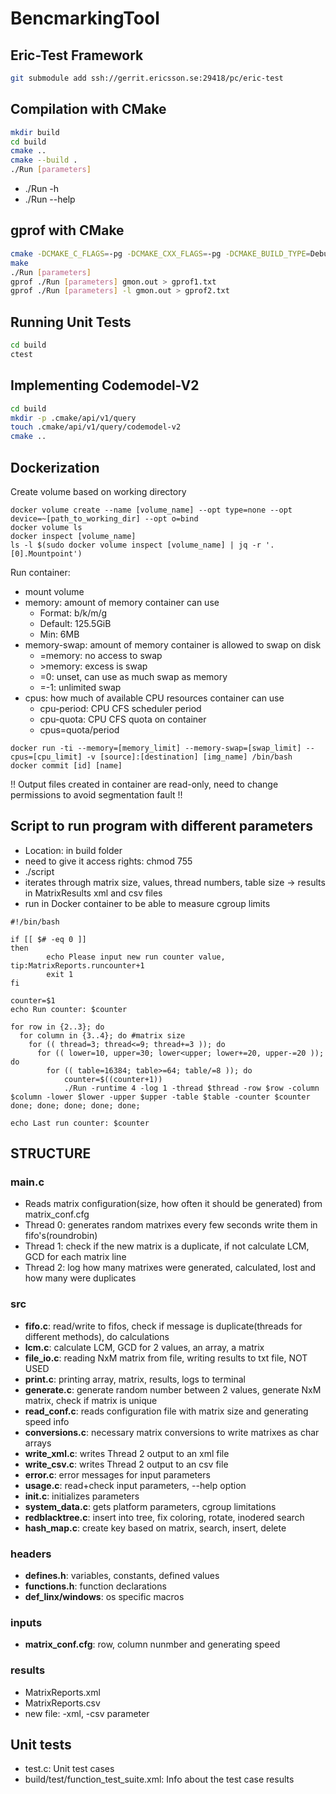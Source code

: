 # BencmarkingTool

## Eric-Test Framework
```bash
git submodule add ssh://gerrit.ericsson.se:29418/pc/eric-test
```

## Compilation with CMake

```bash
mkdir build
cd build
cmake ..
cmake --build .
./Run [parameters]
```

- ./Run -h
- ./Run --help

## gprof with CMake
```bash
cmake -DCMAKE_C_FLAGS=-pg -DCMAKE_CXX_FLAGS=-pg -DCMAKE_BUILD_TYPE=Debug ..
make
./Run [parameters]
gprof ./Run [parameters] gmon.out > gprof1.txt
gprof ./Run [parameters] -l gmon.out > gprof2.txt

```

## Running Unit Tests
```bash
cd build
ctest
```

## Implementing Codemodel-V2
```bash
cd build
mkdir -p .cmake/api/v1/query
touch .cmake/api/v1/query/codemodel-v2
cmake ..
```

## Dockerization

Create volume based on working directory
```
docker volume create --name [volume_name] --opt type=none --opt device=~[path_to_working_dir] --opt o=bind
docker volume ls
docker inspect [volume_name]
ls -l $(sudo docker volume inspect [volume_name] | jq -r '.[0].Mountpoint')
```

Run container:
- mount volume
- memory: amount of memory container can use
	- Format: <int> b/k/m/g
	-	Default: 125.5GiB
	-	Min: 6MB
- memory-swap: amount of memory container is allowed to swap on disk
	- =memory: no access to swap
	- \>memory: excess is swap
	- =0: unset, can use as much swap as memory
	- =-1: unlimited swap
- cpus: how much of available CPU resources container can use
	- cpu-period: CPU CFS scheduler period
	- cpu-quota: CPU CFS quota on container
	- cpus=quota/period

```
docker run -ti --memory=[memory_limit] --memory-swap=[swap_limit] --cpus=[cpu_limit] -v [source]:[destination] [img_name] /bin/bash
docker commit [id] [name]
```

!! Output files created in container are read-only, need to change permissions to avoid segmentation fault !!

## Script to run program with different parameters
- Location: in build folder
- need to give it access rights: chmod 755 <name>
- ./script
- iterates through matrix size, values, thread numbers, table size -> results in MatrixResults xml and csv files
- run in Docker container to be able to measure cgroup limits

```
#!/bin/bash

if [[ $# -eq 0 ]]
then
        echo Please input new run counter value, tip:MatrixReports.runcounter+1
        exit 1
fi

counter=$1
echo Run counter: $counter

for row in {2..3}; do
  for column in {3..4}; do #matrix size
    for (( thread=3; thread<=9; thread+=3 )); do
      for (( lower=10, upper=30; lower<upper; lower+=20, upper-=20 )); do
        for (( table=16384; table>=64; table/=8 )); do
            counter=$((counter+1))
            ./Run -runtime 4 -log 1 -thread $thread -row $row -column $column -lower $lower -upper $upper -table $table -counter $counter
done; done; done; done; done;

echo Last run counter: $counter
```

## STRUCTURE
### main.c 
- Reads matrix configuration(size, how often it should be generated) from matrix_conf.cfg
- Thread 0: generates random matrixes every few seconds write them in fifo's(roundrobin)
- Thread 1: check if the new matrix is a duplicate, if not calculate LCM, GCD for each matrix line
- Thread 2: log how many matrixes were generated, calculated, lost and how many were duplicates

### src
- **fifo.c**: read/write to fifos, check if message is duplicate(threads for different methods), do calculations
- **lcm.c**: calculate LCM, GCD for 2 values, an array, a matrix
- **file_io.c**: reading NxM matrix from file, writing results to txt file, NOT USED
- **print.c**: printing array, matrix, results, logs to terminal
- **generate.c**: generate random number between 2 values, generate NxM matrix, check if matrix is unique
- **read_conf.c**: reads configuration file with matrix size and generating speed info
- **conversions.c**: necessary matrix conversions to write matrixes as char arrays
- **write_xml.c**: writes Thread 2 output to an xml file
- **write_csv.c**: writes Thread 2 output to an csv file
- **error.c**: error messages for input parameters
- **usage.c**: read+check input parameters, --help option
- **init.c**: initializes parameters
- **system_data.c**: gets platform parameters, cgroup limitations
- **redblacktree.c**: insert into tree, fix coloring, rotate, inodered search
- **hash_map.c**: create key based on matrix, search, insert, delete

### headers
- **defines.h**: variables, constants, defined values
- **functions.h**: function declarations
- **def_linx/windows**: os specific macros

### inputs
- **matrix_conf.cfg**: row, column nunmber and generating speed

### results
- MatrixReports.xml
- MatrixReports.csv
- new file: -xml, -csv parameter

## Unit tests
- test.c: Unit test cases
- build/test/function_test_suite.xml: Info about the test case results
